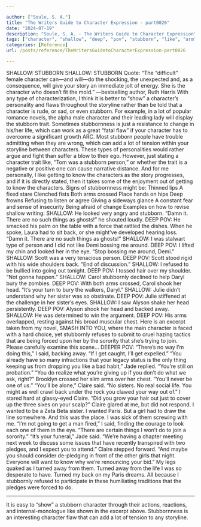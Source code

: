 ```yaml
---

author: ["Soule, S. A."]
title: "The Writers Guide to Character Expression - part0026"
date: "2024-07-19"
description: "Soule, S. A. - The Writers Guide to Character Expression"
tags: ["character", "shallow", "deep", "pov", "stubborn", "like", "arm", "thing", "back", "sister", "away", "said", "claire", "type", "flaw", "storyline", "lot", "trait", "stubbornness", "life", "person", "one", "know", "might", "crossed"]
categories: [Reference]
url: /posts/reference/TheWritersGuidetoCharacterExpression-part0026

---
```



SHALLOW: STUBBORN
SHALLOW: STUBBORN
Quote: “The “difficult” female character can—and will—do the shocking, the unexpected and, as a consequence, will give your story an immediate jolt of energy. She is the character who doesn’t fit the mold.” —bestselling author, Ruth Harris
With any type of characterization, I think it is better to “show” a character’s personality and flaws throughout the storyline rather than be told that a character is rude, or sad, or even stubborn.
For example, in a lot of popular romance novels, the alpha male character and their leading lady will display the stubborn trait. Sometimes stubbornness is just a resistance to change in his/her life, which can work as a great “fatal flaw” if your character has to overcome a significant growth ARC.
Most stubborn people have trouble admitting when they are wrong, which can add a lot of tension within your storyline between characters. These types of personalities would rather argue and fight than suffer a blow to their ego.
However, just stating a character trait like, “Tom was a stubborn person,” or whether the trait is a negative or positive one can cause narrative distance. And for me personally, I like getting to know the characters as the story progresses, and if it is directly stated, then it takes some of the enjoyment out of getting to know the characters.
Signs of stubbornness might be:
Thinned lips
A fixed stare
Clenched fists
Both arms crossed
Place hands on hips
Deep frowns
Refusing to listen or agree
Giving a sideways glance
A constant fear and sense of insecurity
Being afraid of change
Examples on how to revise shallow writing:
SHALLOW: He looked very angry and stubborn. “Damn it. There are no such things as ghosts!” he shouted loudly.
DEEP POV: He smacked his palm on the table with a force that rattled the dishes. When he spoke, Laura had to sit back, or she might’ve developed hearing loss. “Damn it. There are no such things as ghosts!”
SHALLOW: I was stalwart type of person and I did not like Demi bossing me around.
DEEP POV: I lifted my chin and looked her in the eye. “Stop bossing me around, Demi.”
SHALLOW: Scott was a very tenacious person.
DEEP POV: Scott stood rigid with his wide shoulders back. “End of discussion.”
SHALLOW: I refused to be bullied into going out tonight.
DEEP POV: I tossed hair over my shoulder. “Not gonna happen.”
SHALLOW: Carol stubbornly declined to help Daryl bury the zombies.
DEEP POV: With both arms crossed, Carol shook her head. “It’s your turn to bury the walkers, Daryl.”
SHALLOW: Julie didn’t understand why her sister was so obstinate.
DEEP POV: Julie stiffened at the challenge in her sister’s eyes.
SHALLOW: I saw Alyson shake her head persistently.
DEEP POV: Alyson shook her head and backed away.
SHALLOW: He was determined to win the argument.
DEEP POV: His arms overlapped, resting against his broad muscular chest.
Here is an excerpt taken from my novel, SMASH INTO YOU, where the main character is faced with a hard choice, yet stubbornly refuses to submit to cruel hazing tactics that are being forced upon her by the sorority that she’s trying to join.
Please carefully examine this scene…
DEEPER POV: 
“There’s no way I’m doing this,” I said, backing away. “If I get caught, I’ll get expelled.”
“You already have so many infractions that your legacy status is the only thing keeping us from dropping you like a bad habit,” Jade replied. “You’re still on probation.”
“You do realize what you’re giving up if you don’t do what we ask, right?” Brooklyn crossed her slim arms over her chest. “You’ll never be one of us.”
“You’ll be alone,” Claire said. “No sisters. No real social life. You might as well crawl back under the rock you clawed your way out of.”
I stared hard at glassy-eyed Claire. “Did you grow your hair out just to cover up the three sixes on your scalp?”
Claire glared at me, but did not respond.
I wanted to be a Zeta Beta sister. I wanted Paris. But a girl had to draw the line somewhere. And this was the place. I was sick of them screwing with me.
“I’m not going to get a man fired,” I said, finding the courage to look each one of them in the eye. “There are certain things I won’t do to join a sorority.”
“It’s your funeral,” Jade said. “We’re having a chapter meeting next week to discuss some issues that have recently transpired with two pledges, and I expect you to attend.”
Claire stepped forward. “And maybe you should consider de-pledging in front of the other girls that night. Everyone will want to know why we’re renouncing your bid.”
My legs quaked as I turned away from them. Turned away from the life I was so desperate to have. Turned my back on my Paris dreams. All because I stubbornly refused to participate in these humiliating traditions that the pledges were forced to do.
***
It is easy to “show” a stubborn character through their actions, reactions, and internal-monologue like shown in the excerpt above. Stubbornness is an interesting character flaw that can add a lot of tension to any storyline.
